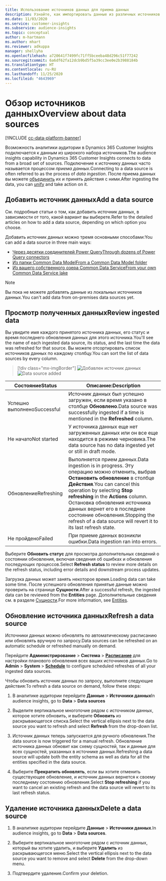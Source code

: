 ```yaml
---
title: Использование источников данных для приема данных
description: Узнайте, как импортировать данные из различных источников.
ms.date: 11/03/2020
ms.service: customer-insights
ms.subservice: audience-insights
ms.topic: conceptual
author: m-hartmann
ms.author: mhart
ms.reviewer: adkuppa
manager: shellyha
ms.openlocfilehash: a720641f7499fc71ff5bceeba48d296c51f77242
ms.sourcegitcommit: 6a6df62fa12dcb9bd5f5a39cc3ee0e2b3988184b
ms.translationtype: HT
ms.contentlocale: ru-RU
ms.lasthandoff: 11/25/2020
ms.locfileid: "4643969"
---
```

# <a name="overview-about-data-sources"></a><span data-ttu-id="b02d6-103">Обзор источников данных</span><span class="sxs-lookup"><span data-stu-id="b02d6-103">Overview about data sources</span></span>

[!INCLUDE [cc-data-platform-banner](../includes/cc-data-platform-banner.md)]

<span data-ttu-id="b02d6-104">Возможность аналитики аудитории в Dynamics 365 Customer Insights подключается к данным из широкого набора источников.</span><span class="sxs-lookup"><span data-stu-id="b02d6-104">The audience insights capability in Dynamics 365 Customer Insights connects to data from a broad set of sources.</span></span> <span data-ttu-id="b02d6-105">Подключение к источнику данных часто называется процессом *приема данных*.</span><span class="sxs-lookup"><span data-stu-id="b02d6-105">Connecting to a data source is often referred to as the process of *data ingestion*.</span></span> <span data-ttu-id="b02d6-106">После приема данных вы можете [объединить](data-unification.md) их и принять действия с ними.</span><span class="sxs-lookup"><span data-stu-id="b02d6-106">After ingesting the data, you can [unify](data-unification.md) and take action on it.</span></span>

## <a name="add-a-data-source"></a><span data-ttu-id="b02d6-107">Добавить источник данных</span><span class="sxs-lookup"><span data-stu-id="b02d6-107">Add a data source</span></span>

<span data-ttu-id="b02d6-108">См. подробные статьи о том, как добавить источник данных, в зависимости от того, какой вариант вы выберете.</span><span class="sxs-lookup"><span data-stu-id="b02d6-108">Refer to the detailed articles on how to add a data source, depending on which option you choose.</span></span>

<span data-ttu-id="b02d6-109">Добавить источник данных можно тремя основными способами:</span><span class="sxs-lookup"><span data-stu-id="b02d6-109">You can add a data source in three main ways:</span></span>

- [<span data-ttu-id="b02d6-110">Через десятки соединителей Power Query</span><span class="sxs-lookup"><span data-stu-id="b02d6-110">Through dozens of Power Query connectors</span></span>](connect-power-query.md)
- [<span data-ttu-id="b02d6-111">Из папки Common Data Model</span><span class="sxs-lookup"><span data-stu-id="b02d6-111">From a Common Data Model folder</span></span>](connect-common-data-model.md)
- [<span data-ttu-id="b02d6-112">Из вашего собственного озера Common Data Service</span><span class="sxs-lookup"><span data-stu-id="b02d6-112">From your own Common Data Service lake</span></span>](connect-common-data-service-lake.md)

> [!NOTE]
> <span data-ttu-id="b02d6-113">Вы пока не можете добавлять данные из локальных источников данных.</span><span class="sxs-lookup"><span data-stu-id="b02d6-113">You can't add data from on-premises data sources yet.</span></span>

## <a name="review-ingested-data"></a><span data-ttu-id="b02d6-114">Просмотр полученных данных</span><span class="sxs-lookup"><span data-stu-id="b02d6-114">Review ingested data</span></span>

<span data-ttu-id="b02d6-115">Вы увидите имя каждого принятого источника данных, его статус и время последнего обновления данных для этого источника.</span><span class="sxs-lookup"><span data-stu-id="b02d6-115">You'll see the name of each ingested data source, its status, and the last time the data was refreshed for that source.</span></span> <span data-ttu-id="b02d6-116">Вы можете отсортировать список источников данных по каждому столбцу.</span><span class="sxs-lookup"><span data-stu-id="b02d6-116">You can sort the list of data sources by every column.</span></span>

> [!div class="mx-imgBorder"]
> <span data-ttu-id="b02d6-117">![Добавлен источник данных](media/configure-data-datasource-added.png "Добавлен источник данных")</span><span class="sxs-lookup"><span data-stu-id="b02d6-117">![Data source added](media/configure-data-datasource-added.png "Data source added")</span></span>

|<span data-ttu-id="b02d6-118">Состояние</span><span class="sxs-lookup"><span data-stu-id="b02d6-118">Status</span></span>  |<span data-ttu-id="b02d6-119">Описание:</span><span class="sxs-lookup"><span data-stu-id="b02d6-119">Description</span></span>  |
|---------|---------|
|<span data-ttu-id="b02d6-120">Успешно выполнено</span><span class="sxs-lookup"><span data-stu-id="b02d6-120">Successful</span></span>   |<span data-ttu-id="b02d6-121">Источник данных был успешно загружен, если время указано в столбце **Обновлено**.</span><span class="sxs-lookup"><span data-stu-id="b02d6-121">Data source was successfully ingested if a time is mentioned in the **Refreshed** column.</span></span>
|<span data-ttu-id="b02d6-122">Не начато</span><span class="sxs-lookup"><span data-stu-id="b02d6-122">Not started</span></span>   |<span data-ttu-id="b02d6-123">У источника данных еще нет загруженных данных или он все еще находится в режиме черновика.</span><span class="sxs-lookup"><span data-stu-id="b02d6-123">The data source has no data ingested yet or still in draft mode.</span></span>         |
|<span data-ttu-id="b02d6-124">Обновление</span><span class="sxs-lookup"><span data-stu-id="b02d6-124">Refreshing</span></span>    |<span data-ttu-id="b02d6-125">Выполняется прием данных.</span><span class="sxs-lookup"><span data-stu-id="b02d6-125">Data ingestion is in progress.</span></span> <span data-ttu-id="b02d6-126">Эту операцию можно отменить, выбрав **Остановить обновление** в столбце **Действия**.</span><span class="sxs-lookup"><span data-stu-id="b02d6-126">You can cancel this operation by selecting **Stop refreshing** in the **Actions** column.</span></span> <span data-ttu-id="b02d6-127">Остановка обновления источника данных вернет его в последнее состояние обновления.</span><span class="sxs-lookup"><span data-stu-id="b02d6-127">Stopping the refresh of a data source will revert it to its last refresh state.</span></span>       |
|<span data-ttu-id="b02d6-128">Не пройдено</span><span class="sxs-lookup"><span data-stu-id="b02d6-128">Failed</span></span>     |<span data-ttu-id="b02d6-129">При приеме данных возникли ошибки.</span><span class="sxs-lookup"><span data-stu-id="b02d6-129">Data ingestion ran into errors.</span></span>         |

<span data-ttu-id="b02d6-130">Выберите **Обновить статус** для просмотра дополнительных сведений о состоянии обновления, включая сведения об ошибках и обновления последующих процессов.</span><span class="sxs-lookup"><span data-stu-id="b02d6-130">Select **Refresh status** to review more details on the refresh status, including error details and downstream process updates.</span></span>

<span data-ttu-id="b02d6-131">Загрузка данных может занять некоторое время.</span><span class="sxs-lookup"><span data-stu-id="b02d6-131">Loading data can take some time.</span></span> <span data-ttu-id="b02d6-132">После успешного обновления принятые данные можно проверить на странице **Сущности**.</span><span class="sxs-lookup"><span data-stu-id="b02d6-132">After a successful refresh, the ingested data can be reviewed from the **Entities** page.</span></span> <span data-ttu-id="b02d6-133">Дополнительные сведения см. в разделе [Сущности](entities.md).</span><span class="sxs-lookup"><span data-stu-id="b02d6-133">For more information, see [Entities](entities.md).</span></span>

## <a name="refresh-a-data-source"></a><span data-ttu-id="b02d6-134">Обновление источника данных</span><span class="sxs-lookup"><span data-stu-id="b02d6-134">Refresh a data source</span></span>

<span data-ttu-id="b02d6-135">Источники данных можно обновлять по автоматическому расписанию или обновлять вручную по запросу.</span><span class="sxs-lookup"><span data-stu-id="b02d6-135">Data sources can be refreshed on an automatic schedule or refreshed manually on demand.</span></span> 

<span data-ttu-id="b02d6-136">Перейдите **Администрирование** > **Система** > [**Расписание**](system.md#schedule-tab) для настройки планового обновления всех ваших источников данных.</span><span class="sxs-lookup"><span data-stu-id="b02d6-136">Go to **Admin** > **System** > [**Schedule**](system.md#schedule-tab) to configure scheduled refreshes of all your ingested data sources.</span></span>

<span data-ttu-id="b02d6-137">Чтобы обновить источник данных по запросу, выполните следующие действия:</span><span class="sxs-lookup"><span data-stu-id="b02d6-137">To refresh a data source on demand, follow these steps:</span></span>

1. <span data-ttu-id="b02d6-138">В аналитике аудитории перейдите **Данные** > **Источники данных**</span><span class="sxs-lookup"><span data-stu-id="b02d6-138">In audience insights, go to **Data** > **Data sources**</span></span>

2. <span data-ttu-id="b02d6-139">Выделите вертикальное многоточие рядом с источником данных, которое хотите обновить, и выберите **Обновить** из раскрывающегося списка.</span><span class="sxs-lookup"><span data-stu-id="b02d6-139">Select the vertical ellipsis next to the data source you want to refresh and select **Refresh** from the drop-down list.</span></span>

3. <span data-ttu-id="b02d6-140">Источник данных теперь запускается для ручного обновления.</span><span class="sxs-lookup"><span data-stu-id="b02d6-140">The data source is now triggered for a manual refresh.</span></span> <span data-ttu-id="b02d6-141">Обновление источника данных обновит как схему сущностей, так и данные для всех сущностей, указанных в источнике данных.</span><span class="sxs-lookup"><span data-stu-id="b02d6-141">Refreshing a data source will update both the entity schema as well as data for all the entities specified in the data source.</span></span>

4. <span data-ttu-id="b02d6-142">Выберите **Прекратить обновлять**, если вы хотите отменить существующее обновление, и источник данных вернется к своему последнему состоянию обновления.</span><span class="sxs-lookup"><span data-stu-id="b02d6-142">Select **Stop refreshing** if you want to cancel an existing refresh and the data source will revert to its last refresh status.</span></span>

## <a name="delete-a-data-source"></a><span data-ttu-id="b02d6-143">Удаление источника данных</span><span class="sxs-lookup"><span data-stu-id="b02d6-143">Delete a data source</span></span>

1. <span data-ttu-id="b02d6-144">В аналитике аудитории перейдите **Данные** > **Источники данных**.</span><span class="sxs-lookup"><span data-stu-id="b02d6-144">In audience insights, go to **Data** > **Data sources**.</span></span>

2. <span data-ttu-id="b02d6-145">Выберите вертикальное многоточие рядом с источник данных, который вы хотите удалить, и выберите **Удалить** из раскрывающегося меню.</span><span class="sxs-lookup"><span data-stu-id="b02d6-145">Select the vertical ellipsis next to the data source you want to remove and select **Delete** from the drop-down menu.</span></span>

3. <span data-ttu-id="b02d6-146">Подтвердите удаление.</span><span class="sxs-lookup"><span data-stu-id="b02d6-146">Confirm your deletion.</span></span>
